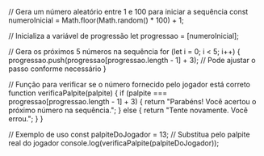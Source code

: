 // Gera um número aleatório entre 1 e 100 para iniciar a sequência
const numeroInicial = Math.floor(Math.random() * 100) + 1;

// Inicializa a variável de progressão
let progressao = [numeroInicial];

// Gera os próximos 5 números na sequência
for (let i = 0; i < 5; i++) {
  progressao.push(progressao[progressao.length - 1] + 3); // Pode ajustar o passo conforme necessário
}

// Função para verificar se o número fornecido pelo jogador está correto
function verificaPalpite(palpite) {
  if (palpite === progressao[progressao.length - 1] + 3) {
    return "Parabéns! Você acertou o próximo número na sequência.";
  } else {
    return "Tente novamente. Você errou.";
  }
}

// Exemplo de uso
const palpiteDoJogador = 13; // Substitua pelo palpite real do jogador
console.log(verificaPalpite(palpiteDoJogador));
